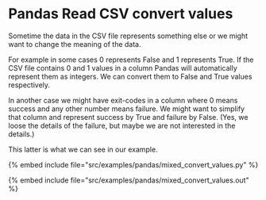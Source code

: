 # Pandas Read CSV convert values



Sometime the data in the CSV file represents something else or we might want to change the meaning of the data.

For example in some  cases 0 represents False and 1 represents True. If the CSV file contains 0 and 1 values in a column Pandas will automatically represent them as integers.
We can convert them to False and True values respectively.

In another case we might have exit-codes in a column where 0 means success and any other number means failure. We might want to simplify that column and represent success by True
and failure by False. (Yes, we loose the details of the failure, but maybe we are not interested in the details.)

This latter is what we can see in our example.


{% embed include file="src/examples/pandas/mixed_convert_values.py" %}

{% embed include file="src/examples/pandas/mixed_convert_values.out" %}


